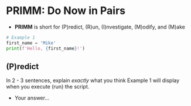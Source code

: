 # PRIMM: Do Now in Pairs

- **PRIMM** is short for (P)redict, (R)un, (I)nvestigate, (M)odify, and (M)ake

```python
# Example 1
first_name = 'Mike'
print(f'Hello, {first_name}!')
```

## (P)redict
In 2 - 3 sentences, explain *exactly* what you think Example 1 will display when you execute (run) the script. 

- Your answer...
